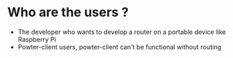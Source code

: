 # Who are the users ?

* The developer who wants to develop a router on a portable device like Raspberry Pi
* Powter-client users, powter-client can't be functional without routing